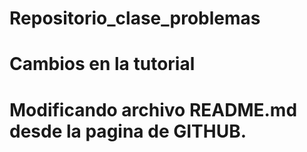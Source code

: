 # Repositorio_clase_problemas
# Cambios en la tutorial
# Modificando archivo README.md desde la pagina de GITHUB.
